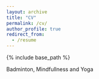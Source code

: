 ```yaml
---
layout: archive
title: "CV"
permalink: /cv/
author_profile: true
redirect_from:
  - /resume
---
```


{% include base_path %}

Badminton, Mindfullness and Yoga